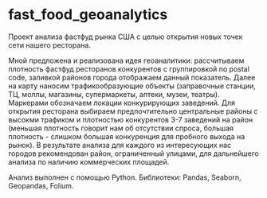 # fast_food_geoanalytics
Проект анализа фастфуд рынка США с целью открытия новых точек сети нашего ресторана.

Мной предложена и реализована идея геоаналитики: рассчитываем плотность фастфуд ресторанов конкурентов с группировкой по postal code, заливкой районов города отображаем данный показатель.
Далее на карту наносим трафикообразующие объекты (заправочные станции, ТЦ, моллы, магазины, супермаркеты, аптеки, музеи, театры). Маркерами обозначаем локации конкурирующих заведений.
Для открытия ресторана выбираем предпочтительно центральные районы с высокми трафиком и плотностью конкурентов 3-7 заведений на район (меньшая плотность говорит нам об отсутствии спроса, большая плотность - слишком большая конкуренция для пробного выхода на рынок).
В результате анализа для каждого из интересующих нас городов рекомендован район, ограниченный улицами, для дальнейшего анализа по наличию коммерческих площадей.

Анализ выполнен с помощью Python.
Библиотеки: Pandas, Seaborn, Geopandas, Folium.
